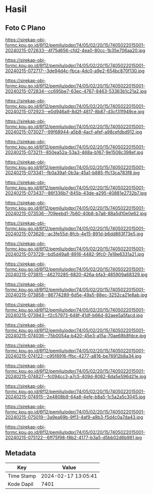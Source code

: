 # Hasil

## Foto C Plano

https://sirekap-obj-formc.kpu.go.id/6f12/pemilu/pdpr/74/05/02/20/15/7405022015001-20240215-072633--4f75d656-cfd2-4ea0-80cc-1b35e706aa20.jpg

https://sirekap-obj-formc.kpu.go.id/6f12/pemilu/pdpr/74/05/02/20/15/7405022015001-20240215-072717--3de94d4c-fbca-4dc0-a9e2-654bc870f130.jpg

https://sirekap-obj-formc.kpu.go.id/6f12/pemilu/pdpr/74/05/02/20/15/7405022015001-20240215-072834--cc695be7-63ec-4767-8463-53363b1c21a2.jpg

https://sirekap-obj-formc.kpu.go.id/6f12/pemilu/pdpr/74/05/02/20/15/7405022015001-20240215-072923--e0d946a9-8d2f-4817-8b87-d3cf31f949ce.jpg

https://sirekap-obj-formc.kpu.go.id/6f12/pemilu/pdpr/74/05/02/20/15/7405022015001-20240215-073027--99f68944-a5b8-4acf-afef-a98cefdbd912.jpg

https://sirekap-obj-formc.kpu.go.id/6f12/pemilu/pdpr/74/05/02/20/15/7405022015001-20240215-073211--850ea52a-53a3-468a-b167-9e1508c398ef.jpg

https://sirekap-obj-formc.kpu.go.id/6f12/pemilu/pdpr/74/05/02/20/15/7405022015001-20240215-073341--fb0a39af-0b3a-45a1-b885-ffc13ca783f8.jpg

https://sirekap-obj-formc.kpu.go.id/6f12/pemilu/pdpr/74/05/02/20/15/7405022015001-20240215-073437--86f336b7-845b-43de-a295-40881e2732b7.jpg

https://sirekap-obj-formc.kpu.go.id/6f12/pemilu/pdpr/74/05/02/20/15/7405022015001-20240215-073536--709eebd1-7b60-40b8-b7a8-88a5d10e0e62.jpg

https://sirekap-obj-formc.kpu.go.id/6f12/pemilu/pdpr/74/05/02/20/15/7405022015001-20240215-073626--ac3fe55d-8fcb-4e15-891d-b6dd863f73e5.jpg

https://sirekap-obj-formc.kpu.go.id/6f12/pemilu/pdpr/74/05/02/20/15/7405022015001-20240215-073729--bd5d49a8-8916-4482-9fc0-7e18e6331a21.jpg

https://sirekap-obj-formc.kpu.go.id/6f12/pemilu/pdpr/74/05/02/20/15/7405022015001-20240215-073815--46270285-6820-426a-bfa3-485909a68329.jpg

https://sirekap-obj-formc.kpu.go.id/6f12/pemilu/pdpr/74/05/02/20/15/7405022015001-20240215-073858--86774289-6d5e-49a5-88ec-3252ca21e8ab.jpg

https://sirekap-obj-formc.kpu.go.id/6f12/pemilu/pdpr/74/05/02/20/15/7405022015001-20240215-073943--f2c57973-648f-41df-b66d-82aee5a5facd.jpg

https://sirekap-obj-formc.kpu.go.id/6f12/pemilu/pdpr/74/05/02/20/15/7405022015001-20240215-074036--75b0054a-b420-45e3-a15a-70ae68b8fdce.jpg

https://sirekap-obj-formc.kpu.go.id/6f12/pemilu/pdpr/74/05/02/20/15/7405022015001-20240215-074122--c95f8916-ffbc-4277-a816-be76912b8a34.jpg

https://sirekap-obj-formc.kpu.go.id/6f12/pemilu/pdpr/74/05/02/20/15/7405022015001-20240215-074827--fc094cc3-a7c5-409d-8082-6da5e596d21e.jpg

https://sirekap-obj-formc.kpu.go.id/6f12/pemilu/pdpr/74/05/02/20/15/7405022015001-20240215-074915--2e4808b9-64a8-4efe-b8a5-1c5a2a5c3045.jpg

https://sirekap-obj-formc.kpu.go.id/6f12/pemilu/pdpr/74/05/02/20/15/7405022015001-20240215-075019--3a9ea69b-9ff3-4af9-a9b3-f5d4c0a7da43.jpg

https://sirekap-obj-formc.kpu.go.id/6f12/pemilu/pdpr/74/05/02/20/15/7405022015001-20240215-075122--6ff75f98-f8b2-4177-b3a5-d5bb02d6b981.jpg


## Metadata

| Key        | Value               |
| ---------- | ------------------- |
| Time Stamp | 2024-02-17 13:05:41 |
| Kode Dapil | 7401                |



